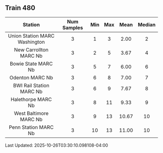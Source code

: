 ## Train 480

| Station | Num Samples | Min | Max | Mean | Median |
| :-----: | :---------: | :-: | :-: | :--: | :----: |
| Union Station MARC Washington | 3 | 1 | 3 | 2.00 | 2 |
| New Carrollton MARC Nb | 3 | 2 | 5 | 3.67 | 4 |
| Bowie State MARC Nb | 3 | 5 | 7 | 6.00 | 6 |
| Odenton MARC Nb | 3 | 6 | 8 | 7.00 | 7 |
| BWI Rail Station MARC Nb | 3 | 6 | 9 | 7.67 | 8 |
| Halethorpe MARC Nb | 3 | 8 | 11 | 9.33 | 9 |
| West Baltimore MARC Nb | 3 | 9 | 13 | 10.67 | 10 |
| Penn Station MARC Nb | 3 | 10 | 13 | 11.00 | 10 |


Last Updated: 2025-10-26T03:30:10.098108-04:00